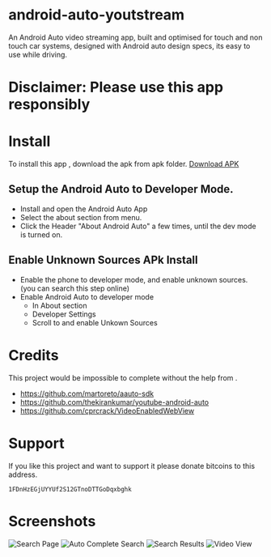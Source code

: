 # android-auto-youtstream
An Android Auto video streaming app, built and optimised for touch and non touch car systems, designed with Android auto design specs, 
its easy to use while driving.

# Disclaimer: Please use this app responsibly

# Install

To install this app , download the apk from apk folder.
[Download APK](https://raw.githubusercontent.com/abrar-hnxlabs/android-auto-youtstream/master/apk/release/youstream-release.apk)

## Setup the Android Auto to Developer Mode.
- Install and open the Android Auto App
- Select the about section from menu.
- Click the Header "About Android Auto" a few times, until the dev mode is turned on.

## Enable Unknown Sources APk Install

- Enable the phone to developer mode, and enable unknown sources. (you can search this step online)
- Enable Android Auto to developer mode
  * In About section 
  * Developer Settings
  * Scroll to and enable Unkown Sources

# Credits

This project would be impossible to complete without the help from .

- https://github.com/martoreto/aauto-sdk
- https://github.com/thekirankumar/youtube-android-auto
- https://github.com/cprcrack/VideoEnabledWebView

# Support
If you like this project and want to support it please donate bitcoins to this address.

```1FDnHzEGjUYYUf2S12GTnoDTTGoDqxbghk```

# Screenshots

![Search Page](https://raw.githubusercontent.com/abrar-hnxlabs/android-auto-youtstream/master/misc/screenshots/s1.png)
![Auto Complete Search](https://raw.githubusercontent.com/abrar-hnxlabs/android-auto-youtstream/master/misc/screenshots/s2.png)
![Search Results](https://raw.githubusercontent.com/abrar-hnxlabs/android-auto-youtstream/master/misc/screenshots/s3.png)
![Video View](https://raw.githubusercontent.com/abrar-hnxlabs/android-auto-youtstream/master/misc/screenshots/s4.png)
